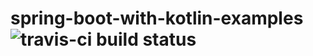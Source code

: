 # spring-boot-with-kotlin-examples ![travis-ci build status](https://travis-ci.org/JiangYongKang/spring-boot-with-kotlin-examples.svg?branch=master)
